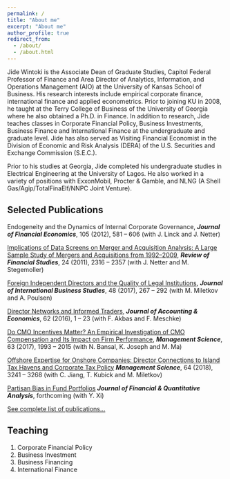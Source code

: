 ```yaml
---
permalink: /
title: "About me"
excerpt: "About me"
author_profile: true
redirect_from: 
  - /about/
  - /about.html
---
```


Jide Wintoki is the Associate Dean of Graduate Studies, Capitol Federal Professor of Finance and Area Director of Analytics, Information, and Operations Management (AIO) at the University of Kansas School of Business. His research interests include empirical corporate finance, international finance and applied econometrics. Prior to joining KU in 2008, he taught at the Terry College of Business of the University of Georgia where he also obtained a Ph.D. in Finance. In addition to research, Jide teaches classes in Corporate Financial Policy, Business Investments, Business Finance and International Finance at the undergraduate and graduate level. Jide has also served as Visiting Financial Economist in the Division of Economic and Risk Analysis (DERA) of the U.S. Securities and Exchange Commission (S.E.C.).

Prior to his studies at Georgia, Jide completed his undergraduate studies in Electrical Engineering at the University of Lagos. He also worked in a variety of positions with ExxonMobil, Procter & Gamble, and NLNG (A Shell Gas/Agip/TotalFinaElf/NNPC Joint Venture).


Selected Publications
------
Endogeneity and the Dynamics of Internal Corporate Governance, 
_**Journal of Financial Economics**_, 105 (2012), 581 – 606 (with J. Linck and J. Netter)


[Implications of Data Screens on Merger and Acquisition Analysis: A Large Sample Study of Mergers and Acquisitions from 1992–2009](http://dx.doi.org/10.1093/rfs/hhr010), _**Review of Financial Studies**_, 24 (2011), 2316 – 2357 (with J. Netter and M. Stegemoller)


[Foreign Independent Directors and the Quality of Legal Institutions](http://dx.doi.org/10.1057/s41267-016-0033-0),
_**Journal of International Business Studies**_, 48 (2017), 267 – 292 (with M. Miletkov and A. Poulsen)


[Director Networks and Informed Traders](http://dx.doi.org/10.1016/j.jacceco.2016.03.003), 
_**Journal of Accounting & Economics**_, 62 (2016), 1 – 23 (with F. Akbas and F. Meschke)


[Do CMO Incentives Matter? An Empirical Investigation of CMO Compensation and Its Impact on Firm Performance](http://dx.doi.org/10.1287/mnsc.2015.2418),
_**Management Science**_, 63 (2017), 1993 – 2015 (with N. Bansal, K. Joseph and M. Ma)


[Offshore Expertise for Onshore Companies: Director Connections to Island Tax Havens and Corporate Tax Policy](http://dx.doi.org/10.1287/mnsc.2017.2776) 
_**Management Science**_, 64 (2018), 3241 – 3268 (with C. Jiang, T. Kubick and M. Miletkov)


[Partisan Bias in Fund Portfolios](https://dx.doi.org/10.2139/ssrn.2933270) 
_**Journal of Financial & Quantitative Analysis**_, forthcoming (with Y. Xi)


[See complete list of publications...](https://mbwintoki.github.io/publications)


Teaching
------
1. Corporate Financial Policy
1. Business Investment 
1. Business Financing
1. International Finance


